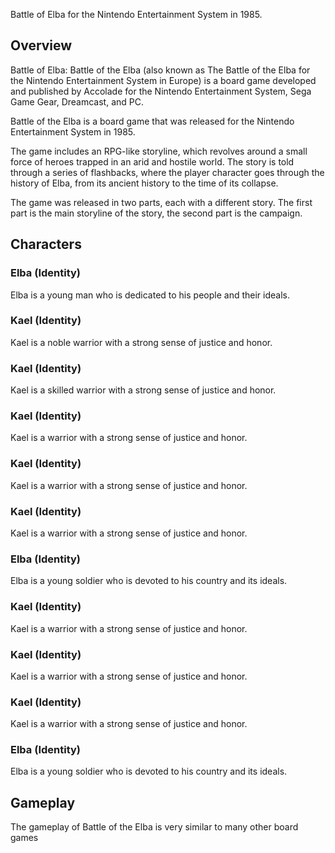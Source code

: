 Battle of Elba for the Nintendo Entertainment System in 1985.

## Overview

Battle of Elba: Battle of the Elba (also known as The Battle of the Elba for the Nintendo Entertainment System in Europe) is a board game developed and published by Accolade for the Nintendo Entertainment System, Sega Game Gear, Dreamcast, and PC.

Battle of the Elba is a board game that was released for the Nintendo Entertainment System in 1985.

The game includes an RPG-like storyline, which revolves around a small force of heroes trapped in an arid and hostile world. The story is told through a series of flashbacks, where the player character goes through the history of Elba, from its ancient history to the time of its collapse.

The game was released in two parts, each with a different story. The first part is the main storyline of the story, the second part is the campaign.

## Characters

### Elba (Identity)

Elba is a young man who is dedicated to his people and their ideals.

### Kael (Identity)

Kael is a noble warrior with a strong sense of justice and honor.

### Kael (Identity)

Kael is a skilled warrior with a strong sense of justice and honor.

### Kael (Identity)

Kael is a warrior with a strong sense of justice and honor.

### Kael (Identity)

Kael is a warrior with a strong sense of justice and honor.

### Kael (Identity)

Kael is a warrior with a strong sense of justice and honor.

### Elba (Identity)

Elba is a young soldier who is devoted to his country and its ideals.

### Kael (Identity)

Kael is a warrior with a strong sense of justice and honor.

### Kael (Identity)

Kael is a warrior with a strong sense of justice and honor.

### Kael (Identity)

Kael is a warrior with a strong sense of justice and honor.

### Elba (Identity)

Elba is a young soldier who is devoted to his country and its ideals.

## Gameplay

The gameplay of Battle of the Elba is very similar to many other board games